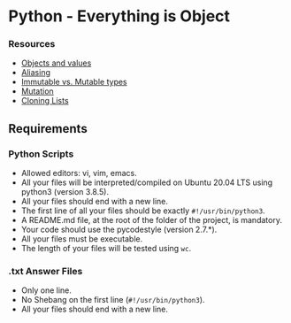 
# Python - Everything is Object

### Resources
- [Objects and values](https://www.openbookproject.net/thinkcs/python/english2e/ch09.html#objects-and-values)
- [Aliasing](https://www.openbookproject.net/thinkcs/python/english2e/ch09.html#aliasing)
- [Immutable vs. Mutable types](https://stackoverflow.com/questions/8056130/immutable-vs-mutable-types)
- [Mutation](https://www.composingprograms.com/pages/24-mutable-data.html#sequence-objects)
- [Cloning Lists](https://www.openbookproject.net/thinkcs/python/english2e/ch09.html#cloning-lists)

## Requirements

### Python Scripts
- Allowed editors: vi, vim, emacs.
- All your files will be interpreted/compiled on Ubuntu 20.04 LTS using python3 (version 3.8.5).
- All your files should end with a new line.
- The first line of all your files should be exactly `#!/usr/bin/python3`.
- A README.md file, at the root of the folder of the project, is mandatory.
- Your code should use the pycodestyle (version 2.7.*).
- All your files must be executable.
- The length of your files will be tested using `wc`.

### .txt Answer Files
- Only one line.
- No Shebang on the first line (`#!/usr/bin/python3`).
- All your files should end with a new line.
